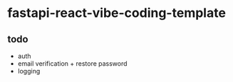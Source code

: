 # fastapi-react-vibe-coding-template

## todo
- auth
- email verification + restore password
- logging